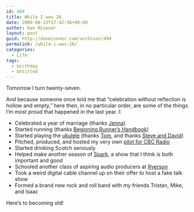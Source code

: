 ```yaml
---
id: 494
title: While I was 26
date: 2009-06-22T17:42:56+00:00
author: Dan Misener
layout: post
guid: http://danmisener.com/archives/494
permalink: /while-i-was-26/
categories:
  - Life
tags:
  - birthday
  - Untitled
---
```

Tomorrow I turn twenty-seven.

And because someone once told me that &#8220;celebration without reflection is hollow and empty,&#8221; here then, in no particular order, are some of the things I&#8217;m most proud that happened in the last year. I:

  * Celebrated a year of marriage (thanks [Jenna](http://twitter.com/zuschlag))
  * Started running (thanks [Beginning Runner&#8217;s Handbook](http://www.amazon.ca/Beginning-Runners-Handbook-13-Week-Walk-Run/dp/1553650875))
  * Started playing the [ukulele](http://misener.org/archives/493) (thanks [Tom](http://tomlucier.com), and thanks [Steve and David](http://torontoukes.com/))
  * Pitched, produced, and hosted my very own [pilot for CBC Radio](http://drop.io/grttwakv3)
  * Started drinking Scotch seriously
  * Helped make another season of [Spark](http://cbc.ca/spark), a show that I think is both important and good
  * Schooled another class of aspiring audio producers at [Ryerson](http://ryerson.ca/rta)
  * Took a weird digital cable channel up on their offer to host a fake talk show
  * Formed a brand new rock and roll band with my friends Tristan, Mike, and Isaac

Here&#8217;s to becoming old!